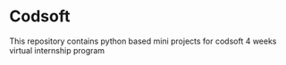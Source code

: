 # Codsoft
This repository contains python based mini projects for codsoft 4 weeks virtual internship program 

